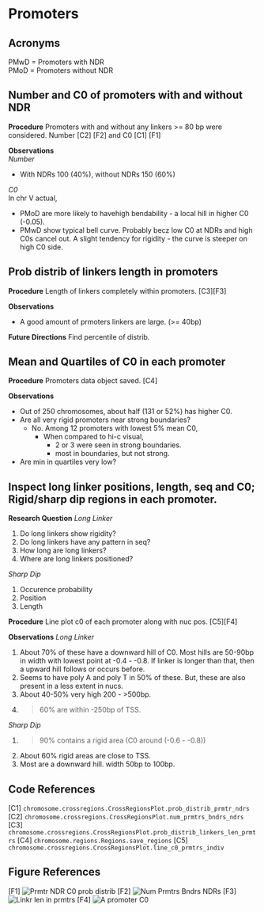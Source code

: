 # Promoters

## Acronyms
PMwD = Promoters with NDR  
PMoD = Promoters without NDR

## Number and C0 of promoters with and without NDR 

**Procedure**
Promoters with and without any linkers >= 80 bp were considered. Number [C2] [F2] and C0 [C1] [F1]

**Observations**  
*Number*  
- With NDRs 100 (40%), without NDRs 150 (60%)

*C0*  
In chr V actual, 
- PMoD are more likely to havehigh bendability - a local hill in higher C0 (-0.05).
- PMwD show typical bell curve. Probably becz low C0 at NDRs and high C0s cancel out. A slight tendency for rigidity - the curve is steeper on high C0 side. 

## Prob distrib of linkers length in promoters 

**Procedure**
Length of linkers completely within promoters. [C3][F3]

**Observations**
- A good amount of prmoters linkers are large. (>= 40bp) 

**Future Directions**
Find percentile of distrib.

## Mean and Quartiles of C0 in each promoter

**Procedure**
Promoters data object saved. [C4]

**Observations**
- Out of 250 chromosomes, about half (131 or 52%) has higher C0.
- Are all very rigid promoters near strong boundaries?
  - No. Among 12 promoters with lowest 5% mean C0, 
    - When compared to hi-c visual,
      - 2 or 3 were seen in strong boundaries.
      - most in boundaries, but not strong.
- Are min in quartiles very low?

## Inspect long linker positions, length, seq and C0; Rigid/sharp dip regions in each promoter.

**Research Question**
*Long Linker*
1. Do long linkers show rigidity?
2. Do long linkers have any pattern in seq?
3. How long are long linkers?
4. Where are long linkers positioned?

*Sharp Dip*
1. Occurence probability
2. Position 
3. Length

**Procedure**
Line plot c0 of each promoter along with nuc pos. [C5][F4]

**Observations**
*Long Linker*
1. About 70% of these have a downward hill of C0. Most hills are 50-90bp in width with lowest point at -0.4 - -0.8. If linker is longer than that, then a upward hill follows or occurs before.
2. Seems to have  poly A and poly T in 50% of these. But, these are also present in a less extent in nucs.
3. About 40-50% very high 200 - >500bp. 
4. >60% are within -250bp of TSS.  

*Sharp Dip*
1. >90% contains a rigid area (C0 around (-0.6 - -0.8))
2. About 60% rigid areas are close to TSS.
3. Most are a downward hill. width 50bp to 100bp.

## Code References
[C1] `chromosome.crossregions.CrossRegionsPlot.prob_distrib_prmtr_ndrs`  
[C2] `chromosome.crossregions.CrossRegionsPlot.num_prmtrs_bndrs_ndrs`  
[C3] `chromosome.crossregions.CrossRegionsPlot.prob_distrib_linkers_len_prmtrs`
[C4] `chromosome.regions.Regions.save_regions`
[C5] `chromosome.crossregions.CrossRegionsPlot.line_c0_prmtrs_indiv`

## Figure References 
[F1] 
![Prmtr NDR C0 prob distrib](../figures/genes/prob_distrib_prmtr_ndrs.png)
[F2]
![Num Prmtrs Bndrs NDRs](../figures/genes/num_prmtrs_bndrs_ndr_V.png)
[F3]
![Linkr len in prmtrs](../figures/linkers/prob_distr_len_prmtrs_V.png)
[F4]
![A promoter C0](../figures/promoters/VL/frw_57812_58311.png)
